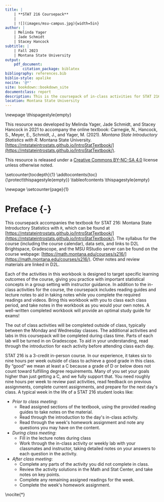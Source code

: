 ```yaml
--- 
title: |
    | **STAT 216 Coursepack**
    | 
    | ![](images/msu-campus.jpg){width=5in}
author: |
    | Melinda Yager
    | Jade Schmidt
    | Stacey Hancock
subtitle: |
    | Fall 2023
    | Montana State University
output: 
    pdf_document:
        citation_package: biblatex
bibliography: references.bib
biblio-style: apalike
nocite: '@*'
site: bookdown::bookdown_site
documentclass: report
description: This is the coursepack of in-class activities for STAT 216 Fall 2023.
location: Montana State University
---
```


<!-- Notes for authors on formatting: -->

<!-- For each chapter, main title, reading guide section title, and activity section title are in title case; remaining section headers capitalize the first word only. -->
<!-- Reading guides use 1.25 line spacing; activities use 1 line spacing. -->
<!-- When referring to R, use `R`. When referring to RStudio, do not use quotes. -->
<!-- Reading guides do not have section numbers (use {-} after each header). -->
<!-- Comments in displayed code: # Capitalize phrase. -->
<!-- For displaying a range of numbers, e.g., 3-5, use an en dash: 3--5. -->
<!-- When cross-referencing activities, capitalize "Activity", e.g., "In Activity 3, we..." -->
<!-- When referring to a function in R, use: `function_name()` -->
<!-- Z-score and T-score -->
<!-- $t$-distribution -->
<!-- use "data set" (with a space) rather than "dataset" -->
<!-- $x$ and $y$ for x-axis and y-axis -->

\newpage
\thispagestyle{empty}

This resource was developed by Melinda Yager, Jade Schmidt, and Stacey Hancock in 2021 to accompany the online textbook: Carnegie, N., Hancock, S., Meyer, E., Schmidt, J., and Yager, M. (2021). _Montana State Introductory Statistics with R_. Montana State University. [https://mtstateintrostats.github.io/IntroStatTextbook/](https://mtstateintrostats.github.io/IntroStatTextbook/).

This resource is released under a [Creative Commons BY-NC-SA 4.0](https://creativecommons.org/licenses/by-nc-sa/4.0/) license unless otherwise noted.

\setcounter{tocdepth}{1}
\addtocontents{toc}{\protect\thispagestyle{empty}}
\tableofcontents
\thispagestyle{empty}

\newpage
\setcounter{page}{1}

# Preface {-}

This coursepack accompanies the textbook for STAT 216: Montana State Introductory Statistics with `R`, which can be found at [https://mtstateintrostats.github.io/IntroStatTextbook/](https://mtstateintrostats.github.io/IntroStatTextbook/). The syllabus for the course (including the course calendar), data sets, and links to D2L Brightspace, Gradescope, and the MSU RStudio server can be found on the course webpage: [https://math.montana.edu/courses/s216/](https://math.montana.edu/courses/s216/).
Other notes and review materials are linked in D2L.

Each of the activities in this workbook is designed to target specific learning outcomes of the course, giving you practice with important statistical concepts in a group setting with instructor guidance. In addition to the in-class activities for the course, the coursepack includes reading guides and lecture notes to aid in taking notes while you complete the required readings and videos. Bring this workbook with you to class each class period, and take notes in the workbook as you would your own notes. A well-written completed workbook will provide an optimal study guide for exams!  

The out of class activities will be completed outside of class, typically between the Monday and Wednesday classes.  The additional activities and labs in this coursepack will be completed during class time.  Parts of each lab will be turned in on Gradescope. To aid in your understanding, read through the introduction for each activity before attending class each day.  

STAT 216 is a 3-credit in-person course.  In our experience, it takes six to nine hours per week outside of class to achieve a good grade in this class.  By “good” we mean at least a C because a grade of D or below does not count toward fulfilling degree requirements. Many of you set your goals higher than just getting a C, and we fully support that. You need roughly nine hours per week to review past activities, read feedback on previous assignments, complete current assignments, and prepare for the next day's class. A typical week in the life of a STAT 216 student looks like:

* _Prior to class meeting_:
    - Read assigned sections of the textbook, using the provided reading guides to take notes on the material.
    - Read through the introduction to the day's in-class activity.
    - Read through the week's homework assignment and note any questions you may have on the content.
* _During class meeting_:
    - Fill in the lecture notes during class
    - Work through the in-class activity or weekly lab with your classmates and instructor, taking detailed notes on your answers to each question in the activity.
* _After class meeting_:
    - Complete any parts of the activity you did not complete in class.
    - Review the activity solutions in the Math and Stat Center, and take notes on key points.
    - Complete any remaining assigned readings for the week.
    - Complete the week's homework assignment.

\nocite{*}
